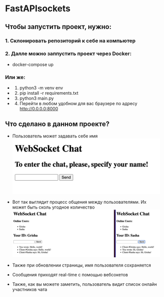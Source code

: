 # FastAPIsockets

## Чтобы запустить проект, нужно:

### 1. Склонировать репозиторий к себе на компьютер
### 2. Далле можно заппустить проект через Docker:
* docker-compose up

### Или же:
* 1. python3 -m venv env
* 2. pip install -r requirements.txt
* 3. python3 main.py
* 4. Перейти в любом удобном для вас браузере по адресу http://0.0.0.0:8000

## Что сделано в данном проекте?
* Пользователь может задавать себе имя 
![имя](https://github.com/GrishaRybolovel/FastAPIsockets/blob/master/name.png)
* Вот так выглядит процесс общения между пользователями. Их может быть сколь угодное количество
![пользователи](https://github.com/GrishaRybolovel/FastAPIsockets/blob/master/users.png)

* Также при обновлении страницы, имя пользователя сохраняется
* Сообщения приходят real-time с помощью вебсокетов
* Также, как вы можете заметить, пользователь видит список онлайн участников чата
